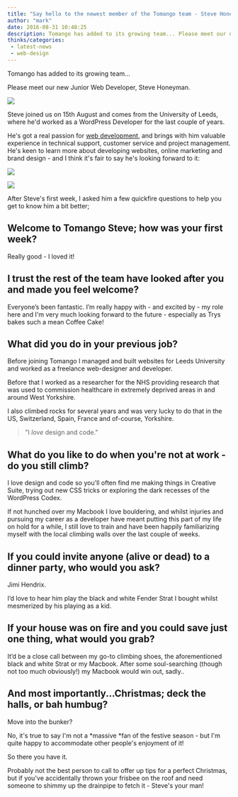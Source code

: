 ```yaml
---
title: "Say hello to the newest member of the Tomango team - Steve Honeyman"
author: "mark"
date: 2016-08-31 10:48:25
description: Tomango has added to its growing team... Please meet our new Junior Web Developer, Steve Honeyman.
thinks/categories: 
 - latest-news
 - web-design
---
```


Tomango has added to its growing team...

Please meet our new Junior Web Developer, Steve Honeyman.

![](images/blog/steve.jpg)

Steve joined us on 15th August and comes from the University of Leeds, where he'd worked as a WordPress Developer for the last couple of years.

He's got a real passion for [web development](/creates/web/development/), and brings with him valuable experience in technical support, customer service and project management. He's keen to learn more about developing websites, online marketing and brand design - and I think it's fair to say he's looking forward to it:

![](images/blog/steve-honeyman-twitter-1.jpg)

![](images/blog/steve-honeyman-twitter-2.jpg)

After Steve's first week, I asked him a few quickfire questions to help you get to know him a bit better;

## Welcome to Tomango Steve; how was your first week?

Really good - I loved it!

## I trust the rest of the team have looked after you and made you feel welcome?

Everyone’s been fantastic. I’m really happy with - and excited by - my role here and I'm very much looking forward to the future - especially as Trys bakes such a mean Coffee Cake!

## What did you do in your previous job?

Before joining Tomango I managed and built websites for Leeds University and worked as a freelance web-designer and developer.

Before that I worked as a researcher for the NHS providing research that was used to commission healthcare in extremely deprived areas in and around West Yorkshire.

I also climbed rocks for several years and was very lucky to do that in the US, Switzerland, Spain, France and of-course, Yorkshire.

> "I *love* design and code."


## What do you like to do when you're not at work - do you still climb?

I love design and code so you'll often find me making things in Creative Suite, trying out new CSS tricks or exploring the dark recesses of the WordPress Codex.

If not hunched over my Macbook I love bouldering, and whilst injuries and pursuing my career as a developer have meant putting this part of my life on hold for a while, I still love to train and have been happily familiarizing myself with the local climbing walls over the last couple of weeks.

## If you could invite anyone (alive or dead) to a dinner party, who would you ask?

Jimi Hendrix.

I’d love to hear him play the black and white Fender Strat I bought whilst mesmerized by his playing as a kid.

## If your house was on fire and you could save just one thing, what would you grab?

It’d be a close call between my go-to climbing shoes, the aforementioned black and white Strat or my Macbook. After some soul-searching (though not too much obviously!) my Macbook would win out, sadly..

## And most importantly...Christmas; deck the halls, or bah humbug?

Move into the bunker?

No, it's true to say I'm not a *massive *fan of the festive season - but I'm quite happy to accommodate other people's enjoyment of it!

So there you have it.

Probably not the best person to call to offer up tips for a perfect Christmas, but if you've accidentally thrown your frisbee on the roof and need someone to shimmy up the drainpipe to fetch it - Steve's your man!


